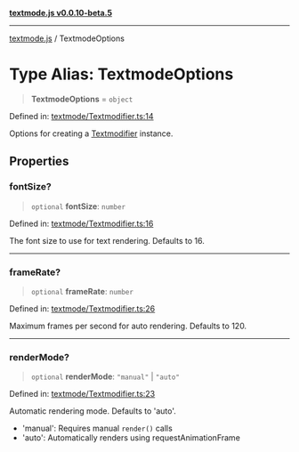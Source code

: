 [**textmode.js v0.0.10-beta.5**](../README.md)

***

[textmode.js](../README.md) / TextmodeOptions

# Type Alias: TextmodeOptions

> **TextmodeOptions** = `object`

Defined in: [textmode/Textmodifier.ts:14](https://github.com/humanbydefinition/textmode.js-dev/blob/e3dc79bc1521c853de25f7f80d6e8ec46edd909c/src/textmode/Textmodifier.ts#L14)

Options for creating a [Textmodifier](../classes/Textmodifier.md) instance.

## Properties

### fontSize?

> `optional` **fontSize**: `number`

Defined in: [textmode/Textmodifier.ts:16](https://github.com/humanbydefinition/textmode.js-dev/blob/e3dc79bc1521c853de25f7f80d6e8ec46edd909c/src/textmode/Textmodifier.ts#L16)

The font size to use for text rendering. Defaults to 16.

***

### frameRate?

> `optional` **frameRate**: `number`

Defined in: [textmode/Textmodifier.ts:26](https://github.com/humanbydefinition/textmode.js-dev/blob/e3dc79bc1521c853de25f7f80d6e8ec46edd909c/src/textmode/Textmodifier.ts#L26)

Maximum frames per second for auto rendering. Defaults to 120.

***

### renderMode?

> `optional` **renderMode**: `"manual"` \| `"auto"`

Defined in: [textmode/Textmodifier.ts:23](https://github.com/humanbydefinition/textmode.js-dev/blob/e3dc79bc1521c853de25f7f80d6e8ec46edd909c/src/textmode/Textmodifier.ts#L23)

Automatic rendering mode. Defaults to 'auto'.
- 'manual': Requires manual `render()` calls
- 'auto': Automatically renders using requestAnimationFrame
